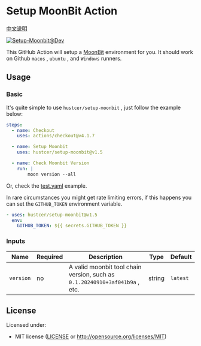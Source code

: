 # Setup MoonBit Action

[中文说明](README.zh-CN.md)

[![Setup-Moonbit@Dev](https://github.com/hustcer/setup-moonbit/actions/workflows/basic.yml/badge.svg)](https://github.com/hustcer/setup-moonbit/actions/workflows/basic.yml)

This GitHub Action will setup a [MoonBit](https://www.moonbitlang.com/) environment for you. It should work on Github `macos` , `ubuntu` , and `Windows` runners.

## Usage

### Basic

It's quite simple to use `hustcer/setup-moonbit` , just follow the example below:

```yaml
steps:
  - name: Checkout
    uses: actions/checkout@v4.1.7

  - name: Setup Moonbit
    uses: hustcer/setup-moonbit@v1.5

  - name: Check Moonbit Version
    run: |
        moon version --all
```

Or, check the [test.yaml](https://github.com/hustcer/setup-moonbit/blob/main/.github/workflows/test.yml) example.

In rare circumstances you might get rate limiting errors, if this happens you can set the `GITHUB_TOKEN` environment variable.

```yaml
- uses: hustcer/setup-moonbit@v1.5
  env:
    GITHUB_TOKEN: ${{ secrets.GITHUB_TOKEN }}
```

### Inputs

| Name             | Required | Description  | Type   | Default   |
| ---------------- | -------- | ------------ | ------ | --------- |
| `version`        | no       | A valid moonbit tool chain version, such as `0.1.20240910+3af041b9a` , etc.  | string | `latest`|

## License

Licensed under:

* MIT license ([LICENSE](LICENSE) or http://opensource.org/licenses/MIT)

